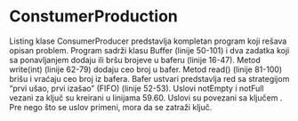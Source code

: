 # ConstumerProduction
Listing klase ConsumerProducer predstavlja kompletan program koji rešava opisan problem. Program sadrži klasu Buffer (linije 50-101) i dva zadatka koji sa ponavljanjem dodaju ili bršu brojeve u baferu (linije 16-47). Metod write(int) (linije 62-79) dodaju ceo broj u bafer. Metod read() (linije 81-100) brišu i vraćaju ceo broj iz bafera. Bafer ustvari predstavlja red sa strategijom “prvi ušao, prvi izašao” (FIFO) (linije 52-53). Uslovi notEmpty i notFull vezani za ključ su kreirani u linijama 59.60. Uslovi su povezani sa ključem . Pre nego što se uslov primeni, mora da se zatraži ključ.
